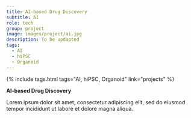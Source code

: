 ```yaml
---
title: AI-based Drug Discovery
subtitle: AI
role: tech
group: project
image: images/project/ai.jpg
description: To be updapted
tags:
  - AI
  - hiPSC
  - Organoid
---
```


{%
  include tags.html
  tags="AI, hiPSC, Organoid"
  link="projects"
%}

<strong>AI-based Drug Discovery</strong>

Lorem ipsum dolor sit amet, consectetur adipiscing elit, sed do eiusmod tempor incididunt ut labore et dolore magna aliqua.
